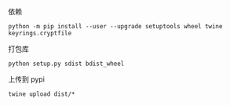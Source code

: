 
依赖
```
python -m pip install --user --upgrade setuptools wheel twine keyrings.cryptfile
```

打包库
```
python setup.py sdist bdist_wheel
```

上传到 pypi

```
twine upload dist/*
```
